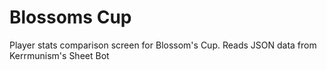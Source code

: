 # Blossoms Cup

Player stats comparison screen for Blossom's Cup.  Reads JSON data from Kerrmunism's Sheet Bot
